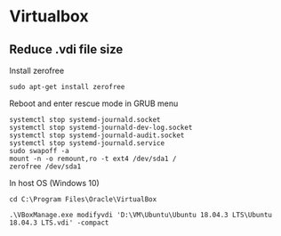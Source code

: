 # Virtualbox

## Reduce .vdi file size

Install zerofree

    sudo apt-get install zerofree


Reboot and enter rescue mode  in GRUB menu

    systemctl stop systemd-journald.socket 
    systemctl stop systemd-journald-dev-log.socket
    systemctl stop systemd-journald-audit.socket
    systemctl stop systemd-journald.service
    sudo swapoff -a 
    mount -n -o remount,ro -t ext4 /dev/sda1 / 
    zerofree /dev/sda1


In host OS (Windows 10)

    cd C:\Program Files\Oracle\VirtualBox
    
    .\VBoxManage.exe modifyvdi 'D:\VM\Ubuntu\Ubuntu 18.04.3 LTS\Ubuntu 18.04.3 LTS.vdi' -compact